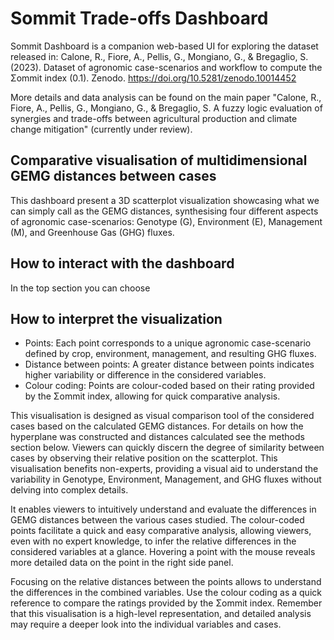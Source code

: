 # Sommit Trade-offs Dashboard

Sommit Dashboard is a companion web-based UI for exploring the dataset released in: Calone, R., Fiore, A., Pellis, G., Mongiano, G., & Bregaglio, S. (2023). Dataset of agronomic case-scenarios and workflow to compute the Σommit index (0.1). Zenodo. https://doi.org/10.5281/zenodo.10014452

More details and data analysis can be found on the main paper "Calone, R., Fiore, A., Pellis, G., Mongiano, G., & Bregaglio, S. A fuzzy logic evaluation of synergies and trade-offs between agricultural production and climate change mitigation" (currently under review).

## Comparative visualisation of multidimensional GEMG distances between cases

This dashboard present a 3D scatterplot visualization showcasing what we can simply call as the GEMG distances, synthesising four different aspects of agronomic case-scenarios: Genotype (G), Environment (E), Management (M), and Greenhouse Gas (GHG) fluxes.

## How to interact with the dashboard

In the top section you can choose

## How to interpret the visualization

- Points: Each point corresponds to a unique agronomic case-scenario defined by crop, environment, management, and resulting GHG fluxes.
- Distance between points: A greater distance between points indicates higher variability or difference in the considered variables.
- Colour coding: Points are colour-coded based on their rating provided by the Σommit index, allowing for quick comparative analysis.

This visualisation is designed as visual comparison tool of the considered cases based on the calculated GEMG distances. For details on how the hyperplane was constructed and distances calculated see the methods section below. Viewers can quickly discern the degree of similarity between cases by observing their relative position on the scatterplot. This visualisation benefits non-experts, providing a visual aid to understand the variability in Genotype, Environment, Management, and GHG fluxes without delving into complex details.

It enables viewers to intuitively understand and evaluate the differences in GEMG distances between the various cases studied. The colour-coded points facilitate a quick and easy comparative analysis, allowing viewers, even with no expert knowledge, to infer the relative differences in the considered variables at a glance. Hovering a point with the mouse reveals more detailed data on the point in the right side panel. 

Focusing on the relative distances between the points allows to understand the differences in the combined variables. Use the colour coding as a quick reference to compare the ratings provided by the Σommit index.
Remember that this visualisation is a high-level representation, and detailed analysis may require a deeper look into the individual variables and cases.
